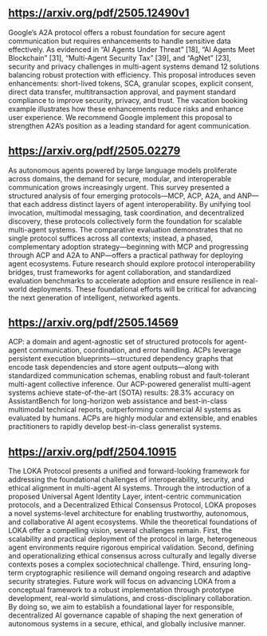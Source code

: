 ## https://arxiv.org/pdf/2505.12490v1

Google’s A2A protocol offers a robust foundation for secure agent communication but
requires enhancements to handle sensitive data effectively. As evidenced in “AI Agents
Under Threat” [18], “AI Agents Meet Blockchain” [31], “Multi-Agent Security Tax”
[39], and “AgNet” [23], security and privacy challenges in multi-agent systems demand
12
solutions balancing robust protection with efficiency. This proposal introduces seven
enhancements: short-lived tokens, SCA, granular scopes, explicit consent, direct data
transfer, multitransaction approval, and payment standard compliance to improve security, privacy, and trust. 
The vacation booking example illustrates how these enhancements reduce risks and enhance user experience. We recommend Google implement this
proposal to strengthen A2A’s position as a leading standard for agent communication.





## https://arxiv.org/pdf/2505.02279
As autonomous agents powered by large language models proliferate across domains, the demand for secure, modular, and interoperable communication grows increasingly urgent.
This survey presented a structured analysis of four emerging protocols—MCP, ACP, A2A, and ANP—that each address distinct layers of agent interoperability. 
By unifying tool invocation, multimodal messaging, task coordination, and decentralized discovery, these protocols collectively form the foundation for scalable multi-agent systems. 
The comparative evaluation demonstrates that no single protocol suffices across all contexts; instead, a phased, complementary adoption strategy—beginning with MCP and progressing through ACP and A2A to ANP—offers a practical pathway for deploying agent ecosystems. 
Future research should explore protocol interoperability bridges, trust frameworks for agent collaboration, and standardized evaluation benchmarks to accelerate adoption and ensure resilience in real-world deployments. 
These foundational efforts will be critical for advancing the next generation of intelligent, networked agents.

## https://arxiv.org/pdf/2505.14569
ACP: a domain and agent-agnostic set of structured protocols for agent-agent communication, coordination, and error handling.
ACPs leverage persistent execution blueprints—structured dependency
graphs that encode task dependencies and store agent outputs—along with
standardized communication schemas, enabling robust and fault-tolerant
multi-agent collective inference. Our ACP-powered generalist multi-agent
systems achieve state-of-the-art (SOTA) results: 28.3% accuracy on AssistantBench for long-horizon web assistance and best-in-class multimodal
technical reports, outperforming commercial AI systems as evaluated by
humans. ACPs are highly modular and extensible, and enables practitioners to rapidly develop best-in-class generalist systems.

## https://arxiv.org/pdf/2504.10915
The LOKA Protocol presents a unified and forward-looking framework for addressing the foundational
challenges of interoperability, security, and ethical
alignment in multi-agent AI systems. Through the introduction of a proposed Universal Agent Identity Layer,
intent-centric communication protocols, and a Decentralized Ethical Consensus Protocol, LOKA proposes
a novel systems-level architecture for enabling trustworthy, autonomous, and collaborative AI agent ecosystems. While
the theoretical foundations of LOKA offer a compelling vision, several challenges remain. First, the scalability and
practical deployment of the protocol in large, heterogeneous agent environments require rigorous
empirical validation. Second, defining and operationalizing ethical consensus across culturally and legally diverse
contexts poses a complex sociotechnical challenge. Third, ensuring long-term cryptographic resilience will demand ongoing research and adaptive security strategies. Future
work will focus on advancing LOKA from a conceptual framework to a robust implementation through prototype
development, real-world simulations, and cross-disciplinary collaboration. By doing so, we aim to establish a foundational layer for responsible, decentralized AI governance capable of shaping the next generation of
autonomous systems in a secure, ethical, and globally inclusive manner.

